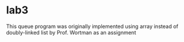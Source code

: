 # lab3
This queue program was originally implemented using array instead of doubly-linked list by Prof. Wortman as an assignment

